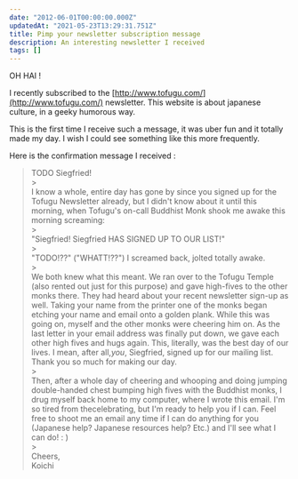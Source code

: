 ```yaml
---
date: "2012-06-01T00:00:00.000Z"
updatedAt: "2021-05-23T13:29:31.751Z"
title: Pimp your newsletter subscription message
description: An interesting newsletter I received
tags: []
---
```


OH HAI !

I recently subscribed to the [http://www.tofugu.com/](http://www.tofugu.com/) newsletter. This website is about japanese culture, in a geeky humorous way.

This is the first time I receive such a message, it was uber fun and it totally made my day. I wish I could see something like this more frequently.

Here is the confirmation message I received :

> TODO Siegfried!<br> > <br>
> I know a whole, entire day has gone by since you signed up for the Tofugu Newsletter already, but I didn't know about it until this morning, when Tofugu's on-call Buddhist Monk shook me awake this morning screaming:<br> > <br>
> "Siegfried! Siegfried HAS SIGNED UP TO OUR LIST!"<br> > <br>
> "TODO!??" ("WHATT!??") I screamed back, jolted totally awake.<br> > <br>
> We both knew what this meant. We ran over to the Tofugu Temple (also rented out just for this purpose) and gave high-fives to the other monks there. They had heard about your recent newsletter sign-up as well. Taking your name from the printer one of the monks began etching your name and email onto a golden plank. While this was going on, myself and the other monks were cheering him on. As the last letter in your email address was finally put down, we gave each other high fives and hugs again. This, literally, was the best day of our lives. I mean, after all,_you_, Siegfried, signed up for our mailing list. Thank you so much for making our day.<br> > <br>
> Then, after a whole day of cheering and whooping and doing jumping double-handed chest bumping high fives with the Buddhist monks, I drug myself back home to my computer, where I wrote this email. I'm so tired from thecelebrating, but I'm ready to help you if I can. Feel free to shoot me an email any time if I can do anything for you (Japanese help? Japanese resources help? Etc.) and I'll see what I can do! : )<br> > <br>
> Cheers,<br>
> Koichi
